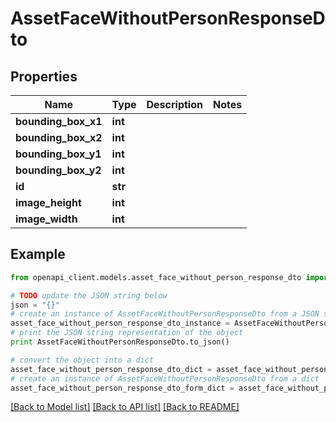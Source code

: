 # AssetFaceWithoutPersonResponseDto


## Properties

Name | Type | Description | Notes
------------ | ------------- | ------------- | -------------
**bounding_box_x1** | **int** |  | 
**bounding_box_x2** | **int** |  | 
**bounding_box_y1** | **int** |  | 
**bounding_box_y2** | **int** |  | 
**id** | **str** |  | 
**image_height** | **int** |  | 
**image_width** | **int** |  | 

## Example

```python
from openapi_client.models.asset_face_without_person_response_dto import AssetFaceWithoutPersonResponseDto

# TODO update the JSON string below
json = "{}"
# create an instance of AssetFaceWithoutPersonResponseDto from a JSON string
asset_face_without_person_response_dto_instance = AssetFaceWithoutPersonResponseDto.from_json(json)
# print the JSON string representation of the object
print AssetFaceWithoutPersonResponseDto.to_json()

# convert the object into a dict
asset_face_without_person_response_dto_dict = asset_face_without_person_response_dto_instance.to_dict()
# create an instance of AssetFaceWithoutPersonResponseDto from a dict
asset_face_without_person_response_dto_form_dict = asset_face_without_person_response_dto.from_dict(asset_face_without_person_response_dto_dict)
```
[[Back to Model list]](../README.md#documentation-for-models) [[Back to API list]](../README.md#documentation-for-api-endpoints) [[Back to README]](../README.md)


